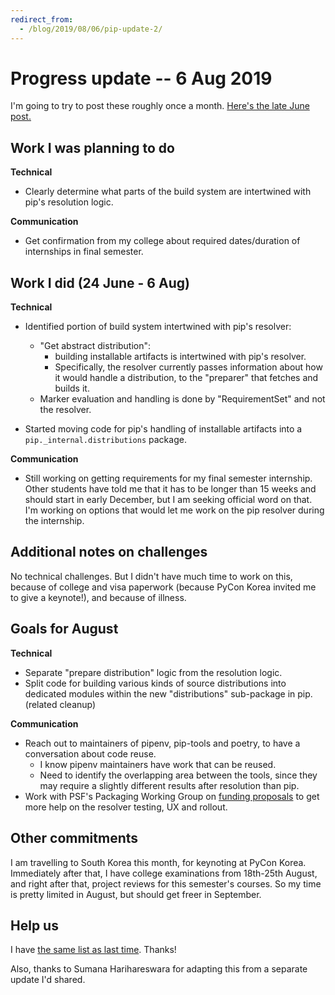 ```yaml
---
redirect_from:
  - /blog/2019/08/06/pip-update-2/
---
```


# Progress update -- 6 Aug 2019

I'm going to try to post these roughly once a month. [Here's the late June post.](https://pradyunsg.me/blog/2019/06/23/pip-update/)

## Work I was planning to do

**Technical**

- Clearly determine what parts of the build system are intertwined with pip's resolution logic.

**Communication**

- Get confirmation from my college about required dates/duration of internships in final semester.

## Work I did (24 June - 6 Aug)

**Technical**

- Identified portion of build system intertwined with pip's resolver:
  - "Get abstract distribution":
    - building installable artifacts is intertwined with pip's resolver.
    - Specifically, the resolver currently passes information about how it would handle a distribution, to the "preparer" that fetches and builds it.
  - Marker evaluation and handling is done by "RequirementSet" and not the resolver.

- Started moving code for pip's handling of installable artifacts into a  `pip._internal.distributions` package.

**Communication**

- Still working on getting requirements for my final semester internship. Other students have told me that it has to be longer than 15 weeks and should start in early December, but I am seeking official word on that. I'm working on options that would let me work on the pip resolver during the internship.

## Additional notes on challenges

No technical challenges. But I didn't have much time to work on this, because of college and visa paperwork (because PyCon Korea invited me to give a keynote!), and because of illness.

## Goals for August

**Technical**

- Separate "prepare distribution" logic from the resolution logic.
- Split code for building various kinds of source distributions into dedicated modules within the new "distributions" sub-package in pip. (related cleanup)

**Communication**

- Reach out to maintainers of pipenv, pip-tools and poetry, to have a conversation about code reuse.
  - I know pipenv maintainers have work that can be reused.
  - Need to identify the overlapping area between the tools, since they may require a slightly different results after resolution than pip.
- Work with PSF's Packaging Working Group on [funding proposals](https://wiki.python.org/psf/Fundable%20Packaging%20Improvements) to get more help on the resolver testing, UX and rollout.

## Other commitments

I am travelling to South Korea this month, for keynoting at PyCon Korea. Immediately after that, I have college examinations from 18th-25th August, and right after that, project reviews for this semester's courses. So my time is pretty limited in August, but should get freer in September.

## Help us

I have [the same list as last time](https://pradyunsg.me/blog/2019/06/23/pip-update/#help-us). Thanks!

Also, thanks to Sumana Harihareswara for adapting this from a separate update I'd shared.
